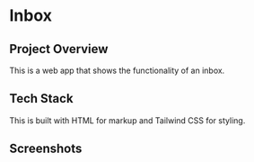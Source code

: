# Inbox
## Project Overview 
This is a web app that shows the functionality of an inbox.
## Tech Stack
This is built with HTML for markup and Tailwind CSS for styling.
## Screenshots
